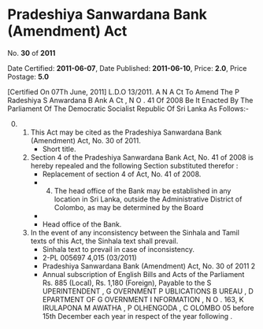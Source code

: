 # Pradeshiya Sanwardana Bank (Amendment) Act

No. **30** of **2011**

Date Certified: **2011-06-07**, Date Published: **2011-06-10**, Price: **2.0**, Price Postage: **5.0**

[Certified On 07Th June, 2011]
L.D.O 13/2011.
A N  A Ct   To   Amend   The  P Radeshiya  S Anwardana  B Ank A Ct , N O . 41  Of  2008
Be It Enacted By The Parliament Of The Democratic Socialist Republic Of Sri Lanka As Follows:-

0. 
    1. This Act may be cited as the Pradeshiya Sanwardana Bank (Amendment) Act, No. 30 of 2011.
        - Short title.
    2. Section 4 of the Pradeshiya Sanwardana Bank Act, No. 41 of 2008 is hereby repealed and the following Section substituted therefor :
        - Replacement of section 4 of Act, No. 41 of 2008.
        - 4. The head office of the Bank may be established in any location in Sri Lanka, outside the Administrative District of Colombo, as may be determined by the Board
        - 
        - Head office of the Bank.
    3. In the event of any inconsistency between the Sinhala and Tamil texts of this Act, the Sinhala text shall prevail.
        - Sinhala text to prevail in case of inconsistency.
        - 2-PL 005697 4,015 (03/2011)
        - Pradeshiya Sanwardana Bank (Amendment) Act, No. 30 of 2011 2
        - Annual subscription of English Bills and Acts of the Parliament Rs. 885 (Local), Rs. 1,180 (Foreign), Payable to the S UPERINTENDENT , G OVERNMENT  P UBLICATIONS  B UREAU , D EPARTMENT   OF G OVERNMENT  I NFORMATION , N O . 163, K IRULAPONA  M AWATHA , P OLHENGODA , C OLOMBO  05 before 15th December each year in respect of the year following .